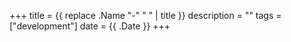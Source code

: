 +++
title = {{ replace .Name "-" " " | title }}
description = ""
tags = ["development"]
date = {{ .Date }}
+++
